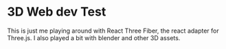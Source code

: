 # 3D Web dev Test

This is just me playing around with React Three Fiber, the react adapter for Three.js. I also played a bit with blender and other 3D assets. 

